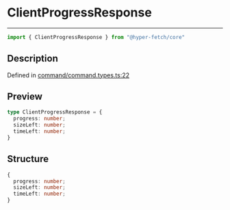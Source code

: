 

# ClientProgressResponse

<div class="api-docs__separator">

---

</div><div class="api-docs__import">

```ts
import { ClientProgressResponse } from "@hyper-fetch/core"
```

</div><div class="api-docs__section">

## Description

</div><div class="api-docs__description"><span class="api-docs__do-not-parse">



</span></div><p class="api-docs__definition">

Defined in [command/command.types.ts:22](https://github.com/BetterTyped/hyper-fetch/blob/3fe127e9/packages/core/src/command/command.types.ts#L22)

</p><div class="api-docs__section">

## Preview

</div><div class="api-docs__preview type">

```ts
type ClientProgressResponse = {
  progress: number; 
  sizeLeft: number; 
  timeLeft: number; 
}
```

</div><div class="api-docs__section">

## Structure

</div><div class="api-docs__returns">

```ts
{
  progress: number;
  sizeLeft: number;
  timeLeft: number;
}
```

</div>